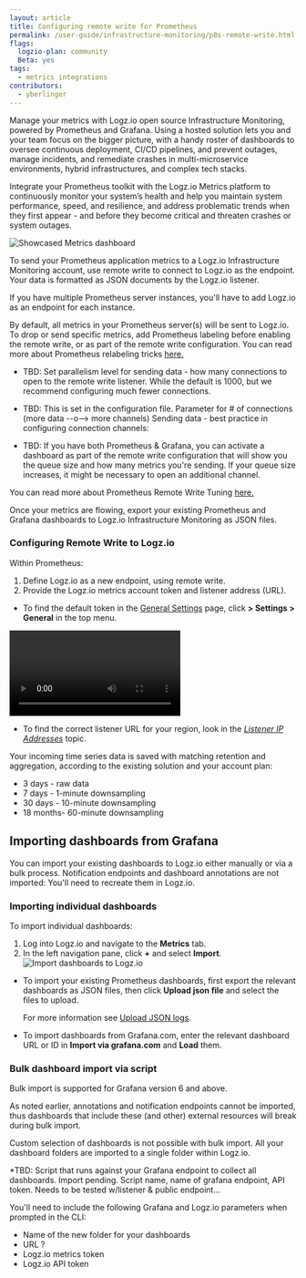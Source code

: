 ```yaml
---
layout: article
title: Configuring remote write for Prometheus
permalink: /user-guide/infrastructure-monitoring/p8s-remote-write.html
flags:
  logzio-plan: community
  Beta: yes
tags:
  - metrics integrations
contributors:
  - yberlinger
---
```

Manage your metrics with Logz.io open source Infrastructure Monitoring, powered by Prometheus and Grafana.  Using a hosted solution lets you and your team focus on the bigger picture, with a handy roster of dashboards to oversee continuous deployment, CI/CD pipelines, and prevent outages, manage incidents, and remediate crashes in multi-microservice environments, hybrid infrastructures, and complex tech stacks.

Integrate your Prometheus toolkit with the Logz.io Metrics platform to continuously monitor your system’s health and help you maintain system performance, speed, and resilience, and address problematic trends when they first appear - and before they become critical and threaten crashes or system outages.

![Showcased Metrics dashboard](https://dytvr9ot2sszz.cloudfront.net/logz-docs/grafana/metrics-intro.png)

To send your Prometheus application metrics to a Logz.io Infrastructure Monitoring account, use remote write to connect to Logz.io as the endpoint. Your data is formatted as JSON documents by the Logz.io listener. 

If you have multiple Prometheus server instances, you'll have to add Logz.io as an endpoint for each instance. 

By default, all metrics in your Prometheus server(s) will be sent to Logz.io. To drop or send specific metrics, add Prometheus labeling before enabling the remote write, or as part of the remote write configuration. You can read more about Prometheus relabeling tricks <a href ="https://medium.com/quiq-blog/prometheus-relabeling-tricks-6ae62c56cbda" target="_blank">here. <i class="fas fa-external-link-alt"></i> </a> 

* TBD: Set parallelism level for sending data - how many connections to open to the remote write listener. While the default is 1000, but we recommend configuring much fewer connections. 

* TBD: This is set in the configuration file. Parameter for # of connections (more data --o--> more channels)
  Sending data - best practice in configuring connection channels: 

* TBD: If you have both Prometheus & Grafana, you can activate a dashboard as part of the remote write configuration that will show you the queue size and how many metrics you're sending. If your queue size increases, it might be necessary to open an additional channel. 

You can read more about Prometheus Remote Write Tuning <a href ="https://prometheus.io/docs/practices/remote_write/" target="_blank">here. <i class="fas fa-external-link-alt"></i> </a> 

Once your metrics are flowing, export your existing Prometheus and Grafana dashboards to Logz.io Infrastructure Monitoring as JSON files.  


### Configuring Remote Write to Logz.io


Within Prometheus:

1. Define Logz.io as a new endpoint, using remote write.
2. Provide the Logz.io metrics account token and listener address (URL).

  - To find the default token in the <a href ="https://app.logz.io/#/dashboard/settings/general" target="_blank">General Settings</a> page, click **<i class="li li-gear"></i> > Settings > General** in the top menu.

<video autoplay loop>
    <source src="https://dytvr9ot2sszz.cloudfront.net/logz-docs/grafana-videos/p8sgo-to-acct_settings2.mp4" type="video/mp4"/>
</video>

  - To find the correct listener URL for your region, look in the <a href ="/user-guide/log-shipping/listener-ip-addresses.html" target="_blank">_Listener IP Addresses_</a> topic. 

Your incoming time series data is saved with matching retention and aggregation, according to the existing solution and your account plan:

  - 3 days - raw data
  - 7 days - 1-minute downsampling
  - 30 days - 10-minute downsampling
  - 18 months- 60-minute downsampling

## Importing dashboards from Grafana
You can import your existing dashboards to Logz.io either manually or via a bulk process. 
Notification endpoints and dashboard annotations are not imported: You'll need to recreate them in Logz.io.

### Importing individual dashboards

To import individual dashboards: 

1. Log into Logz.io and navigate to the **Metrics** tab.
2. In the left navigation pane, click **+** and select **Import**.
![Import dashboards to Logz.io](https://dytvr9ot2sszz.cloudfront.net/logz-docs/grafana/p8simport-dashboards.png)

  - To import your existing Prometheus dashboards, first export the relevant dashboards as JSON files, then click **Upload json file** and select the files to upload. 
    
    For more information see [Upload JSON logs]({{site.baseurl}}/user-guide/shipping/log-sources/json-uploads.html). 
  - To import dashboards from Grafana.com, enter the relevant dashboard URL or ID in **Import via grafana.com** and **Load** them. 

### Bulk dashboard import via script 

Bulk import is supported for Grafana version 6 and above.

As noted earlier, annotations and notification endpoints cannot be imported, thus dashboards that include these (and other) external resources will break during bulk import.

Custom selection of dashboards is not possible with bulk import. All your dashboard folders are imported to a single folder within Logz.io.

*TBD: Script that runs against your Grafana endpoint to collect all dashboards. Import pending.
Script name, name of grafana endpoint, API token. Needs to be tested w/listener & public endpoint...

You'll need to include the following Grafana and Logz.io parameters when prompted in the CLI: 

* Name of the new folder for your dashboards
* URL ? 
* Logz.io metrics token
* Logz.io API token
